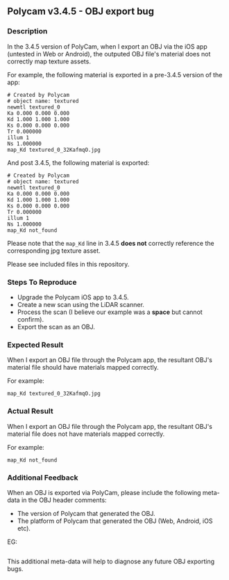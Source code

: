 ## Polycam v3.4.5 - OBJ export bug

### Description

In the 3.4.5 version of PolyCam, when I export an OBJ via the iOS app (untested in Web or Android), the outputed OBJ file's material does not correctly map texture assets.

For example, the following material is exported in a pre-3.4.5 version of the app:
```
# Created by Polycam
# object name: textured
newmtl textured_0
Ka 0.000 0.000 0.000
Kd 1.000 1.000 1.000
Ks 0.000 0.000 0.000
Tr 0.000000
illum 1
Ns 1.000000
map_Kd textured_0_32KafmqO.jpg
```

And post 3.4.5, the following material is exported:

```
# Created by Polycam
# object name: textured
newmtl textured_0
Ka 0.000 0.000 0.000
Kd 1.000 1.000 1.000
Ks 0.000 0.000 0.000
Tr 0.000000
illum 1
Ns 1.000000
map_Kd not_found
```

Please note that the `map_Kd` line in 3.4.5 **does not** correctly reference the corresponding jpg texture asset.

Please see included files in this repository.

### Steps To Reproduce

 * Upgrade the Polycam iOS app to 3.4.5.
 * Create a new scan using the LiDAR scanner.
 * Process the scan (I believe our example was a **space** but cannot confirm).
 * Export the scan as an OBJ.

### Expected Result

When I export an OBJ file through the Polycam app, the resultant OBJ's material file should have materials mapped correctly.

For example:

```
map_Kd textured_0_32KafmqO.jpg
```

### Actual Result

When I export an OBJ file through the Polycam app, the resultant OBJ's material file does not have materials mapped correctly.

For example:

```
map_Kd not_found
```

### Additional Feedback

When an OBJ is exported via PolyCam, please include the following meta-data in the OBJ header comments:

  * The version of Polycam that generated the OBJ.
  * The platform of Polycam that generated the OBJ (Web, Android, iOS etc).

EG:

```
```

This additional meta-data will help to diagnose any future OBJ exporting bugs.
